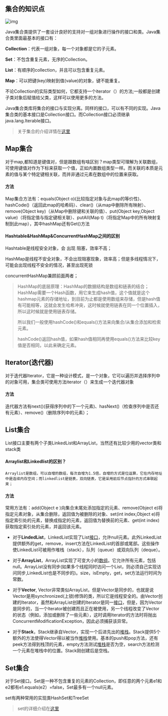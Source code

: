 ## 集合的知识点

![img](https://img2018.cnblogs.com/i-beta/1681961/202001/1681961-20200112133520292-730123310.png)

Java集合类提供了一套设计良好的支持对一组对象进行操作的接口和类。Java集合类里面最基本的接口有：

**Collection**：代表一组对象，每一个对象都是它的子元素。

**Set**：不包含重复元素，无序的Collection。

**List**：有顺序的collection，并且可以包含重复元素。

**Map**：可以把键(key)映射到值(value)的对象，键不能重复。

不论Collection的实际类型如何，它都支持一个iterator（）的方法;一般都是创建子类对象后赋值给父类，这样可以使用更多的方法。

Java集合类库将集合的接口与实现分离。同样的接口，可以有不同的实现。Java集合类的基本接口是Collection接口。而Collection接口必须继承java.lang.Iterable接口。

> 关于集合的介绍详情在[这里](https://www.cnblogs.com/jmsjh/p/7740123.html)

## Map集合

对于map,都知道是键值对，但是跟数组有啥区别？map类型可理解为关联数组，可使用键值对作为下标来获取一个值，正如内置数组类型一样。而关联的本质是元素的值与某个特定键相关联，而并非通过元素在数组中的位置来获取。

#### 方法

Map集合方法有：equals(Object o)(比较指定对象与此map的等价性)、hashCode()（返回此map的哈希码）、clear()（从map中删除所有映射）、remove(Object key)（从Map中删除键和关联的值）、put(Object key,Object value)（将指定值与指定键相关联）、putAll(Map t)（将指定Map中的所有映射复制到此map），其中hashMap还有Get()方法

#### Hashtable&HashMap&ConcurrentHashMap之间的区别

Hashtable是线程安全对象，会 出现 阻塞，效率不高；

HashMap是线程不安全对象，不会出现阻塞现象，效率高；但是多线程情况下，可能会出现线程不安全的情况，甚至出现死锁

concurrentHashMap兼顾前面两者；

> HashMap的底层原理：HashMap的数据结构是数组和链表的结合；HashMap需要一个Hash函数，用它来生成hash值，这个值就是这个hashmap元素的存储地址，到目前为止都是使用数组来存储，但是hash值有可能相等，这就会发生哈希冲突，这时候就使用链表在同一个位置插入，所以这时候就是使用链表存储。
>
> 所以我们一般使用hashCode()和equals()方法来向集合/从集合添加和检索元素。
>
> hashCode()返回hash值，如果hash值相同再使用equals()方法来比较key值是否相同，以此来确定元素。

## Iterator(迭代器)

对于迭代器Iterator，它是一种设计模式，是一个对象，它可以遍历并选择序列中的对象可用，集合类可使用方法iterator（）来生成一个迭代器对象

#### 方法

迭代器方法有next()(获得序列中的下一个元素)、hasNext()（检查序列中是否还有元素）、remove()（删除序列中的元素）；

## List集合

List接口主要有两个子类LinkedList和ArrayList，当然还有比较少用的vector类和stack类

#### Arraylist和Linkedlist的区别？

```
Arraylist是数组，可以自增的数组，每次自增为1.5倍，自增的方式是位运算，它在内存地址中是连续内存空间；而linkedlist是链表，双向链表，它是采用前后节点指针的方式串联起来；
```

#### 方法

常用方法有：add(Object e )向集合末尾处添加指定的元素、remove(Object e)将指定元素对象，从集合删除，返回值为被删除的对象、set(int index,Object e)将指定索引处的元素，替换成指定的元素，返回值为替换前的元素、get(int index)获取指定索引处的元素，并返回该元素。

- 对于**LindedList**，LinkedList实现了List[接口](http://baike.baidu.com/view/159864.htm)，允许null元素。此外LinkedList提供额外的get，remove，insert方法在LinkedList的首部或尾部。这些操作使LinkedList可被用作堆栈（stack），队列（queue）或双向队列（deque）。

- 对于**ArrayList**，ArrayList实现了可变大小的[数组](http://baike.baidu.com/view/209670.htm)。它允许所有元素，包括null。ArrayList没有同步(如果多个线程同时访问一个List，则必须自己实现访问同步,LinkedList也是不同步的)。size，isEmpty，get，set方法运行时间为常数。

- 对于**Vector**, Vector非常类似ArrayList，但是Vector是同步的，也就是说Vector是用synchronized(上锁)修饰的类，所以它是线程安全的。由Vector创建的Iterator，虽然和ArrayList创建的Iterator是同一[接口](http://baike.baidu.com/view/159864.htm)，但是，因为Vector是同步的，当一个Iterator被创建而且正在被使用，另一个线程改变了Vector的状态（例如，添加或删除了一些元素），这时调用Iterator的方法时将抛出ConcurrentModificationException，因此必须捕获该异常。

- 对于**Stack**，Stack继承自Vector，实现一个后进先出的[堆栈](http://baike.baidu.com/view/93201.htm)。Stack提供5个额外的方法使得Vector得以被当作[堆栈](http://baike.baidu.com/view/93201.htm)使用。基本的push和pop方法，还有peek方法得到栈顶的元素，empty方法测试[堆栈](http://baike.baidu.com/view/93201.htm)是否为空，search方法检测一个元素在堆栈中的位置。Stack刚创建后是空栈。

## Set集合

对于Set接口。Set是一种不包含重复的元素的Collection，即任意的两个元素e1和e2都有e1.equals(e2）=false，Set最多有一个null元素。

set有两种常用的实现类HashSet和TreeSet

> set的详细介绍在[这里](https://www.jianshu.com/p/b48c47a42916)